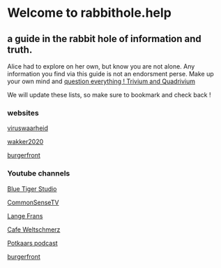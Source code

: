 # Welcome to rabbithole.help

## a guide in the rabbit hole of information and truth.

Alice had to explore on her own, but know you are not alone. Any information you find via this guide is not an endorsment perse. Make up your own mind and [question everything ! Trivium and Quadrivium](https://liberalarts.online/trivium-and-quadrivium/)

We will update these lists, so make sure to bookmark and check back !

### websites

[viruswaarheid](https://viruswaarheid.nl/)

[wakker2020](http://wakker2020.nl/)

[burgerfront](https://www.burgerfront.nl/)



### Youtube channels
[Blue Tiger Studio](https://www.youtube.com/channel/UCuwWXfh9Dk5OD6sdzSOcYiQ)

[CommonSenseTV](https://www.youtube.com/channel/UCl2_dKgwJ42gomtEbFsdODw)

[Lange Frans](https://www.youtube.com/user/LangeFransTV)

[Cafe Weltschmerz](https://www.youtube.com/channel/UClK9f1anqhuSaqDN5YE-wfw)

[Potkaars podcast](https://www.youtube.com/channel/UCh9dkmMSTldAfVPxgT5THfg)

[burgerfront](https://www.youtube.com/channel/UCag8gVe_cFh0DU3hDlZCldw)
